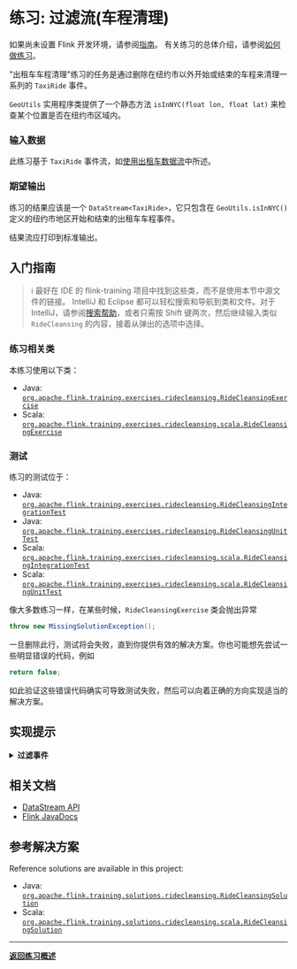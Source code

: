 <!--
Licensed to the Apache Software Foundation (ASF) under one
or more contributor license agreements.  See the NOTICE file
distributed with this work for additional information
regarding copyright ownership.  The ASF licenses this file
to you under the Apache License, Version 2.0 (the
"License"); you may not use this file except in compliance
with the License.  You may obtain a copy of the License at

  http://www.apache.org/licenses/LICENSE-2.0

Unless required by applicable law or agreed to in writing,
software distributed under the License is distributed on an
"AS IS" BASIS, WITHOUT WARRANTIES OR CONDITIONS OF ANY
KIND, either express or implied.  See the License for the
specific language governing permissions and limitations
under the License.
-->

# 练习: 过滤流(车程清理)

如果尚未设置 Flink 开发环境，请参阅[指南](../README_zh.md)。
有关练习的总体介绍，请参阅[如何做练习](../README_zh.md#how-to-do-the-labs)。

"出租车车程清理"练习的任务是通过删除在纽约市以外开始或结束的车程来清理一系列的 `TaxiRide` 事件。

`GeoUtils` 实用程序类提供了一个静态方法 `isInNYC(float lon, float lat)` 来检查某个位置是否在纽约市区域内。

### 输入数据

此练习基于 `TaxiRide` 事件流，如[使用出租车数据流](../README_zh.md#using-the-taxi-data-streams)中所述。

### 期望输出

练习的结果应该是一个 `DataStream<TaxiRide>`，它只包含在 `GeoUtils.isInNYC()` 定义的纽约市地区开始和结束的出租车车程事件。

结果流应打印到标准输出。

## 入门指南

> :information_source: 最好在 IDE 的 flink-training 项目中找到这些类，而不是使用本节中源文件的链接。
> IntelliJ 和 Eclipse 都可以轻松搜索和导航到类和文件。对于 IntelliJ，请参阅[搜索帮助](https://www.jetbrains.com/help/idea/searching-everywhere.html)，或者只需按 Shift 键两次，然后继续输入类似 `RideCleansing` 的内容，接着从弹出的选项中选择。

### 练习相关类

本练习使用以下类：

- Java:  [`org.apache.flink.training.exercises.ridecleansing.RideCleansingExercise`](src/main/java/org/apache/flink/training/exercises/ridecleansing/RideCleansingExercise.java)
- Scala: [`org.apache.flink.training.exercises.ridecleansing.scala.RideCleansingExercise`](src/main/scala/org/apache/flink/training/exercises/ridecleansing/scala/RideCleansingExercise.scala)

### 测试

练习的测试位于：

- Java:  [`org.apache.flink.training.exercises.ridecleansing.RideCleansingIntegrationTest`](src/test/java/org/apache/flink/training/exercises/ridecleansing/RideCleansingIntegrationTest.java)
- Java:  [`org.apache.flink.training.exercises.ridecleansing.RideCleansingUnitTest`](src/test/java/org/apache/flink/training/exercises/ridecleansing/RideCleansingUnitTest.java)
- Scala: [`org.apache.flink.training.exercises.ridecleansing.scala.RideCleansingIntegrationTest`](src/test/scala/org/apache/flink/training/exercises/ridecleansing/scala/RideCleansingIntegrationTest.scala)
- Scala: [`org.apache.flink.training.exercises.ridecleansing.scala.RideCleansingUnitTest`](src/test/scala/org/apache/flink/training/exercises/ridecleansing/scala/RideCleansingUnitTest.scala)

像大多数练习一样，在某些时候，`RideCleansingExercise` 类会抛出异常

```java
throw new MissingSolutionException();
```

一旦删除此行，测试将会失败，直到你提供有效的解决方案。你也可能想先尝试一些明显错误的代码，例如

```java
return false;
```

如此验证这些错误代码确实可导致测试失败，然后可以向着正确的方向实现适当的解决方案。

## 实现提示

<details>
<summary><strong>过滤事件</strong></summary>

Flink 的 DataStream API 提供了一个 `DataStream.filter(FilterFunction)` 转换函数来过滤数据流中的事件。
可以在 `FilterFunction` 中调用 `GeoUtils.isInNYC()` 函数来检查某个位置是否在纽约市地区。
过滤器应检查每次车程的起点和终点。
</details>

## 相关文档

- [DataStream API](https://nightlies.apache.org/flink/flink-docs-stable/zh/docs/dev/datastream/overview)
- [Flink JavaDocs](https://nightlies.apache.org/flink/flink-docs-stable/api/java)

## 参考解决方案

Reference solutions are available in this project:

- Java:  [`org.apache.flink.training.solutions.ridecleansing.RideCleansingSolution`](src/solution/java/org/apache/flink/training/solutions/ridecleansing/RideCleansingSolution.java)
- Scala: [`org.apache.flink.training.solutions.ridecleansing.scala.RideCleansingSolution`](src/solution/scala/org/apache/flink/training/solutions/ridecleansing/scala/RideCleansingSolution.scala)

-----

[**返回练习概述**](../README_zh.md#lab-exercises)

